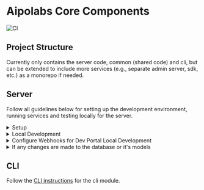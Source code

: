 # Aipolabs Core Components

![CI](https://github.com/aipotheosis-labs/aipolabs/actions/workflows/ci.yml/badge.svg)

## Project Structure

Currently only contains the server code, common (shared code) and cli,
but can be extended to include more services (e.g., separate admin server, sdk, etc.) as a monorepo if needed.

## Server

Follow all guidelines below for setting up the development environment, running services and testing locally for the server.

<details>
  <summary>Setup</summary>

- Git clone the repo
- Python ^3.12
- Install `docker`
- Install `poetry`
- Activate virtual env: `poetry shell`
  - We use docker and docker compose to run components in a container, so using a virtual env is more for development purposes. (IDE, pytest, dev dependencies, etc.)
- Install dependencies: `poetry install`
- Coding style
  - all the following tools are part of `pyproject.toml` dev dependencies, and are automatically installed when running `poetry install`
  - use `ruff` to format and lint the code
  - use `mypy` to type check the code
  - use `pre-commit` to run the above tools as pre-commit hooks
- Install `pre-commit` hooks: `pre-commit install`
- Setup you preferred editor to use `Ruff` formatter
  - e.g., you might need to install `Ruff` formatter extension in VS Code, and configure the setting as below

      ```json

      {
          "[python]": {
            "editor.formatOnSave": true,
            "editor.defaultFormatter": "charliermarsh.ruff",
            "editor.codeActionsOnSave": {
              "source.organizeImports.ruff": "always"
            }
          }
      }
      ```

</details>

<details>
  <summary>Local Development</summary>

- Set up `.env` file according to `.env.example`
  - Note that most of the variables needed are already set in the `.env.shared` file, that's why you don't need to set them in the `.env` file
- Use docker compose to run necessary services locally: `docker compose up --build`, which contains:
  - `server`: the backend service
  - `db`: the postgres db
  - `aws`: a local aws mock with `localstack` (this `aws` service was added because of `Agent Secrets Manager`)
  - `runner`: a staging host for running any commands, e.g., `pytest`, `seed db`, etc.
- (Optional) Connect to the database using a GUI client like `DBeaver`
  - Parameters for the db connection can be found in the `.env.shared` file
- (Optional) To seed the db with some data: `docker compose exec runner ./scripts/seed_db.sh`
- You can access the `Swagger UI` at `http://localhost:8000/v1/notforhuman-docs`
- To run `pytest`, make sure the db is empty (in case you have seeded the db before), and then: `docker compose exec runner pytest`

</details>

<details>
  <summary>Configure Webhooks for Dev Portal Local Development</summary>

If you are developing the dev portal, you would need a real user and org in the
PropelAuth test environment as well as a default project and agent in your local db.

Follow the steps here to set up the webhooks so that when you sign up on the PropelAuth
test environment, PropelAuth will notify your local server to create an org in the
PropelAuth test environment for you as well as creating a default project and agent in
the local db.

- Follow the guide to install `ngrok` and connect your account:
  <https://ngrok.com/docs/getting-started/?os=macos>
- Expose your local server with `ngrok`: `ngrok http http://localhost:8000`
- Go to the `ngork` endpoints dashboard to copy the public endpoint you just exposed:
  <https://dashboard.ngrok.com/endpoints>
- On the [PropelAuth dashboard](https://app.propelauth.com/proj/803d04fe-b3c3-49a2-b2de-eda93f764722/management/users?page=1)
  **Users** and **Organizations tabs**, delete your previously created user and organization.
  ![delete org](./images/delete-org.png)
  ![delete user](./images/delete-user.png)
- Go to the **Backend Integration** tab and create an API key for the test environment,
  set it as `SERVER_PROPELAUTH_API_KEY` in `.env`.
  ![propelauth-api-key](./images/propelauth-api-key.png)
- Go to the **Integrations** tab on the dashboard, click Webhooks. And click **Set Up
  Webhooks** for the **TEST ENV**, which will lead you to [Svix endpoints](https://app.svix.com/app_2uuG50X13IEu2cVRRL5fnXOeWWv/endpoints)
  page.
  ![webhook-setup](./images/webhook-setup.png)
- Click `Add Endpoint`, put `<your_gnrok_public_endpoint>/v1/webhooks/user-created` as
  the endpoint and subscribe to the `user.created` event. Hit Create.
  ![svix](./images/svix.png)
- Copy the `Signing Secret` of the endpoint and set it as `SERVER_SVIX_SIGNING_SECRET`
  in `.env`.
  ![svix](./images/svix-signing-secret.png)
- Go to your local dev portal <http://localhost:3000> and sign up on the PropelAuth
  signup page.

</details>

<details>
  <summary>If any changes are made to the database or it's models</summary>

- You need to generate a new migration, which will generate a new file in `database/alembic/versions/`
- First check if new upgrade operations detected: `docker compose exec runner alembic check`
- If so, generate a new migration file: `docker compose exec runner alembic revision --autogenerate -m "<some message>"`
- (If needed) Change the generated file in `database/alembic/versions/` to add the necessary changes (that are not auto-generated), e.g.,:
  - import `pgvector` library for `Vector` type
  - create and drop necessary indexes
  - create and drop vector extension
  - ...
- Apply the changes to the **local** database: `docker compose exec runner alembic upgrade head`
- (If needed) you can undo the last change to the database: `docker compose exec runner alembic downgrade -1`

</details>

## CLI

Follow the [CLI instructions](aipolabs/cli/README.md) for the cli module.
